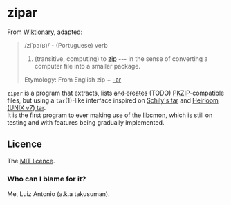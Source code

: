 # zipar

From [Wiktionary](https://en.wiktionary.org), adapted:
> /ziˈpa(ʁ)/ - (Portuguese) verb
> 1. (transitive, computing) to
> [zip](https://en.wiktionary.org/wiki/zip#English) --- in the sense of converting
> a computer file into a smaller package.
>
> Etymology: From English zip + [-ar](https://en.wiktionary.org/wiki/-ar#Etymology_1_7)

``zipar`` is a program that extracts, lists ~~and creates~~ (TODO)
[PKZIP](https://support.pkware.com/pkzip/appnote)-compatible files, but using
a ``tar``(1)-like interface inspired on
[Schily's tar](https://cdrtools.sourceforge.net/old/private/man/star/star.1.html)
and [Heirloom (UNIX v7) tar](http://heirloom-ng.pindorama.net.br/manual/man1/tar.1.html).  
It is the first program to ever making use of the
[libcmon](https://pindorama.net.br/libcmon), which is still on testing and with
features being gradually implemented.

## Licence
The
[MIT licence](https://github.com/Projeto-Pindorama/libcmon?tab=License-1-ov-file).

### Who can I blame for it?
Me, Luiz Antonio (a.k.a takusuman).
